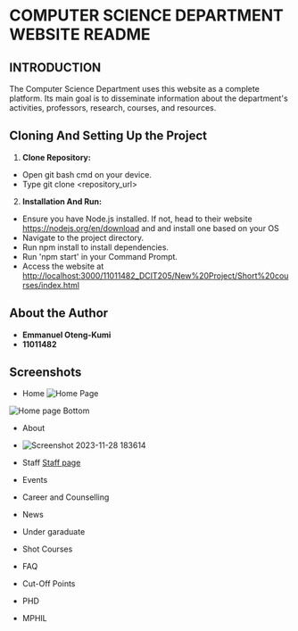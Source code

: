 # COMPUTER SCIENCE DEPARTMENT WEBSITE README

## INTRODUCTION

The Computer Science Department uses this website as a complete platform. Its main goal is to disseminate information about the department's activities, professors, research, courses, and resources.

## Cloning And Setting Up the Project

1. **Clone Repository:**

- Open git bash cmd on your device.
- Type git clone <repository_url>

2. **Installation And Run:**

- Ensure you have Node.js installed. If not, head to their website <https://nodejs.org/en/download> and and install one based on your OS
- Navigate to the project directory.
- Run npm install to install dependencies.
- Run 'npm start' in your Command Prompt.
- Access the website at <http://localhost:3000/11011482_DCIT205/New%20Project/Short%20courses/index.html>

## About the Author

- **Emmanuel Oteng-Kumi**
- **11011482**

## Screenshots

- Home
![Home Page](/11011482_DCIT205/New%20Project/Page%20Screenshots/Home%20page%20screenshot/Screenshot%202023-11-28%20183523.png)

![Home page Bottom](/11011482_DCIT205/New%20Project/Page%20Screenshots/Home%20page%20screenshot/Screenshot%202023-11-28%20184401.png)

- About
- ![Screenshot 2023-11-28 183614](https://github.com/Alphacode77/11011482_DCIT205/assets/142933066/2bd8e21e-b6c1-4f98-9a7f-d6e4d9f95964)


- Staff
[Staff page](/11011482_DCIT205/New%20Project/Page%20Screenshots/Staff%20page/Screenshot%202023-11-28%20184442.png)
- Events
- Career and Counselling
- News
- Under garaduate
- Shot Courses
- FAQ
- Cut-Off Points
- PHD
- MPHIL
